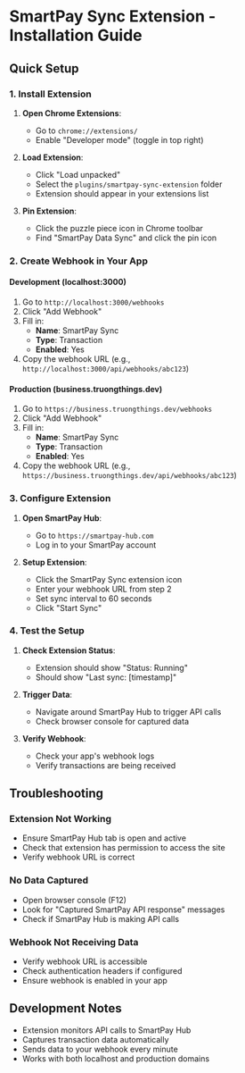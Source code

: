 # SmartPay Sync Extension - Installation Guide

## Quick Setup

### 1. Install Extension

1. **Open Chrome Extensions**:
   - Go to `chrome://extensions/`
   - Enable "Developer mode" (toggle in top right)

2. **Load Extension**:
   - Click "Load unpacked"
   - Select the `plugins/smartpay-sync-extension` folder
   - Extension should appear in your extensions list

3. **Pin Extension**:
   - Click the puzzle piece icon in Chrome toolbar
   - Find "SmartPay Data Sync" and click the pin icon

### 2. Create Webhook in Your App

#### Development (localhost:3000)
1. Go to `http://localhost:3000/webhooks`
2. Click "Add Webhook"
3. Fill in:
   - **Name**: SmartPay Sync
   - **Type**: Transaction
   - **Enabled**: Yes
4. Copy the webhook URL (e.g., `http://localhost:3000/api/webhooks/abc123`)

#### Production (business.truongthings.dev)
1. Go to `https://business.truongthings.dev/webhooks`
2. Click "Add Webhook"
3. Fill in:
   - **Name**: SmartPay Sync
   - **Type**: Transaction
   - **Enabled**: Yes
4. Copy the webhook URL (e.g., `https://business.truongthings.dev/api/webhooks/abc123`)

### 3. Configure Extension

1. **Open SmartPay Hub**:
   - Go to `https://smartpay-hub.com`
   - Log in to your SmartPay account

2. **Setup Extension**:
   - Click the SmartPay Sync extension icon
   - Enter your webhook URL from step 2
   - Set sync interval to 60 seconds
   - Click "Start Sync"

### 4. Test the Setup

1. **Check Extension Status**:
   - Extension should show "Status: Running"
   - Should show "Last sync: [timestamp]"

2. **Trigger Data**:
   - Navigate around SmartPay Hub to trigger API calls
   - Check browser console for captured data

3. **Verify Webhook**:
   - Check your app's webhook logs
   - Verify transactions are being received

## Troubleshooting

### Extension Not Working
- Ensure SmartPay Hub tab is open and active
- Check that extension has permission to access the site
- Verify webhook URL is correct

### No Data Captured
- Open browser console (F12)
- Look for "Captured SmartPay API response" messages
- Check if SmartPay Hub is making API calls

### Webhook Not Receiving Data
- Verify webhook URL is accessible
- Check authentication headers if configured
- Ensure webhook is enabled in your app

## Development Notes

- Extension monitors API calls to SmartPay Hub
- Captures transaction data automatically
- Sends data to your webhook every minute
- Works with both localhost and production domains
